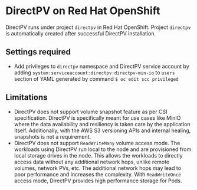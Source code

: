 # DirectPV on Red Hat OpenShift
DirectPV runs under project `directpv` in Red Hat OpenShift. Project `directpv` is automatically created after successful DirectPV installation.

## Settings required
* Add privileges to `directpv` namespace and DirectPV service account by adding `system:serviceaccount:directpv:directpv-min-io` to `users` section of YAML generated by command `$ oc edit scc privileged`

## Limitations
* DirectPV does not support volume snapshot feature as per CSI specification. DirectPV is specifically meant for use cases like MinIO where the data availability and resiliency is taken care by the application itself. Additionally, with the AWS S3 versioning APIs and internal healing, snapshots is not a requirement.
* DirectPV does not support `ReadWriteMany` volume access mode. The workloads using DirectPV run local to the node and are provisioned from local storage drives in the node. This allows the workloads to directly access data without any additional network hops, unlike remote volumes, network PVs, etc. The additional network hops may lead to poor performance and increases the complexity. With `ReadWriteOnce` access mode, DirectPV provides high performance storage for Pods.
